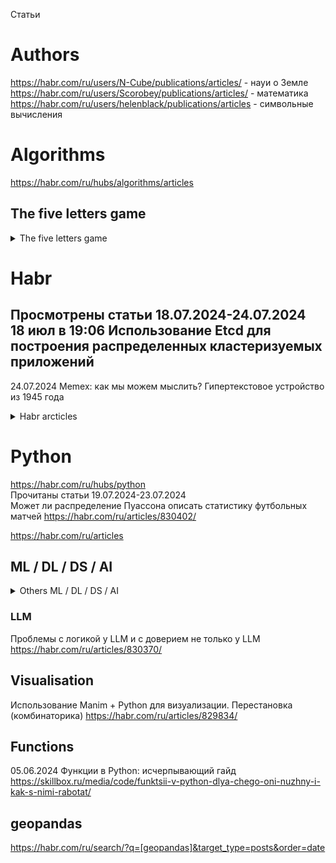 Статьи                      

# Authors                         
https://habr.com/ru/users/N-Cube/publications/articles/ - науи о Земле            
https://habr.com/ru/users/Scorobey/publications/articles/ - математика                               
https://habr.com/ru/users/helenblack/publications/articles - символьные вычисления                   

# Algorithms                      
https://habr.com/ru/hubs/algorithms/articles

## The five letters game 
<details>
   <summary>The five letters game</summary>           

**https://github.com/search?q=5bukv+language%3APython&type=repositories&s=stars&o=desc&l=Python**

19.06.2024 г Python program for word guessing game                     
[Python] https://www.geeksforgeeks.org/python-program-for-word-guessing-game                      
                     
[C#] 02.06.2024 Механика и стратегия игры «5букв» - **русский словарь !**                                                     
https://habr.com/ru/articles/818883                                                    
https://github.com/apodavalov/5bukv                               

[Python] 04.04.2022 Python Project – How to Build a Wordle Clone using Python and Rich                                      
https://www.freecodecamp.org/news/how-to-build-a-wordle-clone-using-python-and-rich/                                  

[Python] 08.01.2024 Создаём игру "5 букв" на Python                             
https://www.youtube.com/watch?v=xbaX9QY6JcA
https://rutube.ru/video/465437ac6d4567c02150dace624bd118     

[JS]  02.2024 Игра "5 букв"                    
https://github.com/dalex-am/five                          

[Python] 22.11.2023 5-буквенные слова из букв слова КОМПЬЮТЕР                     
https://www.cyberforum.ru/python-beginners/thread3141286.html                           

[Python] 25.01.2022 Ещё одно решение игры Wordle на Python                            
https://habr.com/ru/articles/647783                                                  
</details>


# Habr 
Проcмотрены статьи 18.07.2024-24.07.2024                                  
18 июл в 19:06
Использование Etcd для построения распределенных кластеризуемых приложений                 
-
24.07.2024
Memex: как мы можем мыслить? Гипертекстовое устройство из 1945 года                 

<details>
   <summary>Habr arcticles</summary>           

## Resume, Interview
Как создать резюме бесплатно и не лишиться своих денег? https://habr.com/ru/articles/829800/        

</details>

# Python                 
https://habr.com/ru/hubs/python                                 
Прочитаны статьи 19.07.2024-23.07.2024                                  
Может ли распределение Пуассона описать статистику футбольных матчей https://habr.com/ru/articles/830402/                                                                                           


https://habr.com/ru/articles

## ML / DL / DS / AI

<details>
   <summary>Others ML / DL / DS / AI</summary>           
Выпускные проекты участников senior-буткемпа «кодИИм» (июль 2024 г.) https://habr.com/ru/hubs/python/articles/                    
Слияние словарей в PyTorch: зачем нужно и подводные камни https://habr.com/ru/companies/ruvds/articles/825950/               

SPARK для «малышей» https://habr.com/ru/companies/alfa/articles/808415/               
Руководство по Apache Spark не для начинающих: оптимизация https://habr.com/ru/companies/alfa/articles/829622/          
</details>

### LLM 
Проблемы с логикой у LLM и с доверием не только у LLM https://habr.com/ru/articles/830370/

## Visualisation 
Использование Manim + Python для визуализации. Перестановка (комбинаторика) https://habr.com/ru/articles/829834/

## Functions                
05.06.2024 Функции в Python: исчерпывающий гайд      https://skillbox.ru/media/code/funktsii-v-python-dlya-chego-oni-nuzhny-i-kak-s-nimi-rabotat/                               


## geopandas                                    
https://habr.com/ru/search/?q=[geopandas]&target_type=posts&order=date                                                 


